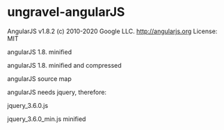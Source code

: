 # ungravel-angularJS

 AngularJS v1.8.2
 (c) 2010-2020 Google LLC. http://angularjs.org
 License: MIT
 
 angularJS 1.8. minified
 
 angularJS 1.8. minified and compressed
 
 angularJS source map


 angularJS needs jquery, therefore:
 
 jquery_3.6.0.js
 
 jquery_3.6.0_min.js minified
